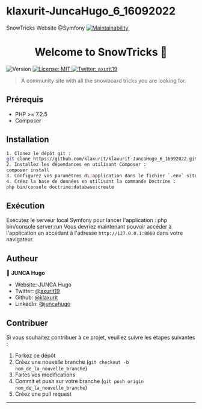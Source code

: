 # klaxurit-JuncaHugo_6_16092022
SnowTricks Website @Symfony
[![Maintainability](https://api.codeclimate.com/v1/badges/b9ffbac3a93d9252c7cc/maintainability)](https://codeclimate.com/github/klaxurit/klaxurit-JuncaHugo_6_16092022/maintainability)
<h1 align="center">Welcome to SnowTricks 👋</h1>
<p>
  <img alt="Version" src="https://img.shields.io/badge/version-Symfony 5.4-blue.svg?cacheSeconds=2592000" />
  <a href="#" target="_blank">
    <img alt="License: MIT" src="https://img.shields.io/badge/License-MIT-yellow.svg" />
  </a>
  <a href="https://twitter.com/axurit19" target="_blank">
    <img alt="Twitter: axurit19" src="https://img.shields.io/twitter/follow/axurit19.svg?style=social" />
  </a>
</p>

> A community site with all the snowboard tricks you are looking for.

## Prérequis

- PHP >= 7.2.5
- Composer

## Installation

```sh
1. Clonez le dépôt git :
git clone https://github.com/klaxurit/klaxurit-JuncaHugo_6_16092022.git
2. Installez les dépendances en utilisant Composer :
composer install
3. Configurez vos paramètres d\'application dans le fichier `.env` situé à la racine du projet.
4. Créez la base de données en utilisant la commande Doctrine :
php bin/console doctrine:database:create
```

## Exécution

Exécutez le serveur local Symfony pour lancer l'application :
php bin/console server:run
Vous devriez maintenant pouvoir accéder à l'application en accédant à l'adresse `http://127.0.0.1:8000` dans votre navigateur.

## Autheur

👤 **JUNCA Hugo**

* Website: JUNCA Hugo
* Twitter: [@axurit19](https://twitter.com/axurit19)
* Github: [@klaxurit](https://github.com/klaxurit)
* LinkedIn: [@juncahugo](https://linkedin.com/in/juncahugo)

## Contribuer

Si vous souhaitez contribuer à ce projet, veuillez suivre les étapes suivantes :

1. Forkez ce dépôt
2. Créez une nouvelle branche (`git checkout -b nom_de_la_nouvelle_branche`)
3. Faites vos modifications
4. Commit et push sur votre branche (`git push origin nom_de_la_nouvelle_branche`)
5. Créez une pull request

***

